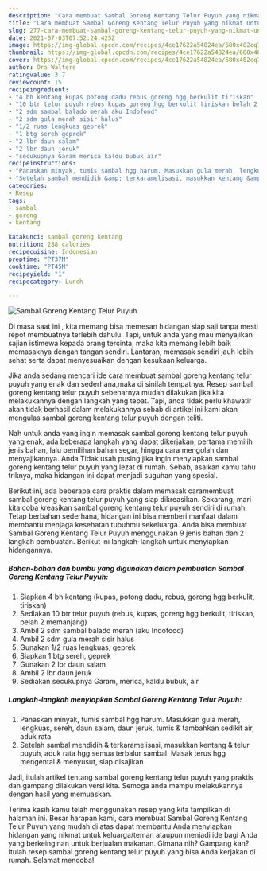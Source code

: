 ```yaml
---
description: "Cara membuat Sambal Goreng Kentang Telur Puyuh yang nikmat Untuk Jualan"
title: "Cara membuat Sambal Goreng Kentang Telur Puyuh yang nikmat Untuk Jualan"
slug: 277-cara-membuat-sambal-goreng-kentang-telur-puyuh-yang-nikmat-untuk-jualan
date: 2021-07-03T07:52:24.425Z
image: https://img-global.cpcdn.com/recipes/4ce17622a54824ea/680x482cq70/sambal-goreng-kentang-telur-puyuh-foto-resep-utama.jpg
thumbnail: https://img-global.cpcdn.com/recipes/4ce17622a54824ea/680x482cq70/sambal-goreng-kentang-telur-puyuh-foto-resep-utama.jpg
cover: https://img-global.cpcdn.com/recipes/4ce17622a54824ea/680x482cq70/sambal-goreng-kentang-telur-puyuh-foto-resep-utama.jpg
author: Ora Walters
ratingvalue: 3.7
reviewcount: 15
recipeingredient:
- "4 bh kentang kupas potong dadu rebus goreng hgg berkulit tiriskan"
- "10 btr telur puyuh rebus kupas goreng hgg berkulit tiriskan belah 2 memanjang"
- "2 sdm sambal balado merah aku Indofood"
- "2 sdm gula merah sisir halus"
- "1/2 ruas lengkuas geprek"
- "1 btg sereh geprek"
- "2 lbr daun salam"
- "2 lbr daun jeruk"
- "secukupnya Garam merica kaldu bubuk air"
recipeinstructions:
- "Panaskan minyak, tumis sambal hgg harum. Masukkan gula merah, lengkuas, sereh, daun salam, daun jeruk, tumis &amp; tambahkan sedikit air, aduk rata"
- "Setelah sambal mendidih &amp; terkaramelisasi, masukkan kentang &amp; telur puyuh, aduk rata hgg semua terbalur sambal. Masak terus hgg mengental &amp; menyusut, siap disajikan"
categories:
- Resep
tags:
- sambal
- goreng
- kentang

katakunci: sambal goreng kentang 
nutrition: 288 calories
recipecuisine: Indonesian
preptime: "PT37M"
cooktime: "PT45M"
recipeyield: "1"
recipecategory: Lunch

---
```



![Sambal Goreng Kentang Telur Puyuh](https://img-global.cpcdn.com/recipes/4ce17622a54824ea/680x482cq70/sambal-goreng-kentang-telur-puyuh-foto-resep-utama.jpg)

Di masa  saat ini , kita memang bisa memesan hidangan siap saji tanpa mesti repot membuatnya terlebih dahulu. Tapi, untuk anda yang mau menyajikan sajian istimewa kepada orang tercinta, maka kita memang lebih baik memasaknya dengan tangan sendiri. Lantaran, memasak sendiri jauh lebih sehat serta dapat menyesuaikan dengan kesukaan keluarga.

Jika anda sedang mencari ide cara membuat sambal goreng kentang telur puyuh yang enak dan sederhana,maka di sinilah tempatnya. Resep sambal goreng kentang telur puyuh  sebenarnya mudah dilakukan jika kita melakukannya dengan langkah yang tepat. Tapi, anda tidak perlu khawatir akan tidak berhasil dalam melakukannya 
sebab di artikel ini kami akan mengulas sambal goreng kentang telur puyuh dengan teliti.  



Nah untuk anda yang ingin memasak sambal goreng kentang telur puyuh yang enak, ada beberapa langkah yang dapat dikerjakan, pertama memilih jenis bahan, lalu pemilihan bahan segar, hingga cara mengolah dan menyajikannya. Anda Tidak usah pusing jika ingin menyiapkan sambal goreng kentang telur puyuh yang lezat di rumah. Sebab, asalkan kamu  tahu triknya, maka hidangan ini dapat menjadi suguhan yang spesial.

Berikut ini, ada beberapa cara praktis  dalam memasak caramembuat sambal goreng kentang telur puyuh yang siap dikreasikan. Sekarang, mari kita coba kreasikan sambal goreng kentang telur puyuh sendiri di rumah. Tetap berbahan sederhana, hidangan ini bisa memberi manfaat dalam membantu menjaga kesehatan tubuhmu sekeluarga. Anda bisa membuat Sambal Goreng Kentang Telur Puyuh menggunakan 9 jenis bahan dan 2 langkah pembuatan. Berikut ini langkah-langkah untuk menyiapkan hidangannya.

<!--inarticleads1-->

##### Bahan-bahan dan bumbu yang digunakan dalam pembuatan Sambal Goreng Kentang Telur Puyuh:

1. Siapkan 4 bh kentang (kupas, potong dadu, rebus, goreng hgg berkulit, tiriskan)
1. Sediakan 10 btr telur puyuh (rebus, kupas, goreng hgg berkulit, tiriskan, belah 2 memanjang)
1. Ambil 2 sdm sambal balado merah (aku Indofood)
1. Ambil 2 sdm gula merah sisir halus
1. Gunakan 1/2 ruas lengkuas, geprek
1. Siapkan 1 btg sereh, geprek
1. Gunakan 2 lbr daun salam
1. Ambil 2 lbr daun jeruk
1. Sediakan secukupnya Garam, merica, kaldu bubuk, air




<!--inarticleads2-->

##### Langkah-langkah menyiapkan Sambal Goreng Kentang Telur Puyuh:

1. Panaskan minyak, tumis sambal hgg harum. Masukkan gula merah, lengkuas, sereh, daun salam, daun jeruk, tumis &amp; tambahkan sedikit air, aduk rata
1. Setelah sambal mendidih &amp; terkaramelisasi, masukkan kentang &amp; telur puyuh, aduk rata hgg semua terbalur sambal. Masak terus hgg mengental &amp; menyusut, siap disajikan




Jadi, itulah artikel tentang  sambal goreng kentang telur puyuh  yang praktis dan gampang dilakukan versi kita. Semoga anda mampu melakukannya dengan hasil yang memuaskan. 

Terima kasih kamu telah menggunakan resep yang kita tampilkan di halaman ini. Besar harapan kami, cara membuat  Sambal Goreng Kentang Telur Puyuh yang mudah di atas dapat membantu Anda menyiapkan hidangan yang nikmat untuk keluarga/teman ataupun menjadi ide bagi Anda yang berkeinginan untuk berjualan makanan. Gimana nih? Gampang kan? Itulah resep sambal goreng kentang telur puyuh yang bisa Anda kerjakan di rumah. Selamat mencoba!

